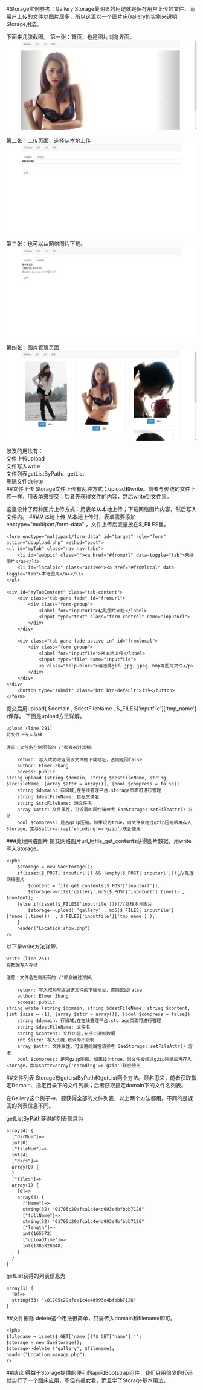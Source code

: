 #Storage实例参考：Gallery
Storage最明显的用途就是保存用户上传的文件，而用户上传的文件以图片居多，所以这里以一个图片床Gallery的实例来说明Storage用法。

下面来几张截图。
第一张：首页，也是图片浏览界面。
![Gallery浏览页面](/images/storage_gallery_show.jpg " Gallery浏览页面")

第二张：上传页面，选择从本地上传
![Gallery本地上传页面](/images/storage_gallery_upload.jpg " Gallery本地上传页面")

第三张：也可以从网络图片下载。
![Gallery网络图片上传页面](/images/storage_gallery_upload2.jpg " Gallery网络图片上传页面")

第四张：图片管理页面
![Gallery管理页面](/images/storage_gallery_manage.jpg " Gallery管理页面")

涉及的用法有：  
文件上传upload  
文件写入write  
文件列表getListByPath、getList  
删除文件delete  
##文件上传
Storage文件上传有两种方式：upload和write。前者与传统的文件上传一样，用表单来提交；后者先获得文件的内容，然后write到文件里。

这里设计了两种图片上传方式：用表单从本地上传；下载网络图片内容，然后写入文件内。
###从本地上传
从本地上传时，表单需要添加 enctype="multipart/form-data" ，文件上传后变量放在$_FILES里。


	<form enctype="multipart/form-data" id="target" role="form" action="doupload.php" method="post">
	<ul id="myTab" class="nav nav-tabs">
		<li id="webpic" class=""><a href="#fromurl" data-toggle="tab">网络图片</a></li>
		<li id="localpic" class="active"><a href="#fromlocal" data-toggle="tab">本地图片</a></li>
	</ul>

	<div id="myTabContent" class="tab-content">
		<div class="tab-pane fade" id="fromurl">
		  	<div class="form-group">
	    		<label for="inputurl">粘贴图片网址</label>
	    		<input type="text" class="form-control" name="inputurl">
	  		</div>
		</div>

		<div class="tab-pane fade active in" id="fromlocal">
		  	<div class="form-group">
	    		<label for="inputfile">从本地上传</label>
	    		<input type="file" name="inputfile">
	    		<p class="help-block">请选择gif、jpg、jpeg、bmp等图片文件</p>
	  		</div>
		</div>
	</div>
 	    <button type="submit" class="btn btn-default">上传</button>
    </form>

提交后用upload( $domain , $destFileName  , $_FILES['inputfile']['tmp_name'] )保存。
下面是upload方法详解。

    upload (line 291)
    将文件上传入存储
    
    注意：文件名左侧所有的'/'都会被过滤掉。
    
    	return: 写入成功时返回该文件的下载地址，否则返回false
    	author: Elmer Zhang
    	access: public
    string upload (string $domain, string $destFileName, string $srcFileName, [array $attr = array()], [bool $compress = false])
    	string $domain: 存储域,在在线管理平台.storage页面可进行管理
    	string $destFileName: 目标文件名
    	string $srcFileName: 源文件名
    	array $attr: 文件属性，可设置的属性请参考 SaeStorage::setFileAttr() 方法
    	bool $compress: 是否gzip压缩。如果设为true，则文件会经过gzip压缩后再存入Storage，常与$attr=array('encoding'=>'gzip')联合使用
###处理网络图片
提交网络图片url,用file\_get_contents获得图片数据，用write写入Storage。

    <?php
	    $storage = new SaeStorage();
	    if(isset($_POST['inputurl']) && !empty($_POST['inputurl'])){//处理网络图片
	    	$content = file_get_contents($_POST['inputurl']);
	    	$storage->write('gallery',md5($_POST['inputurl'].time()) , $content);
	    }else if(isset($_FILES['inputfile'])){//处理本地图片
	    	$storage->upload( 'gallery' , md5($_FILES['inputfile']['name'].time())  , $_FILES['inputfile']['tmp_name'] );
	    }
	    header("Location:show.php")
    ?>
以下是write方法详解。

    write (line 251)
    将数据写入存储
    
    注意：文件名左侧所有的'/'都会被过滤掉。
    
    	return: 写入成功时返回该文件的下载地址，否则返回false
    	author: Elmer Zhang
    	access: public
    string write (string $domain, string $destFileName, string $content, [int $size = -1], [array $attr = array()], [bool $compress = false])
    	string $domain: 存储域,在在线管理平台.storage页面可进行管理
    	string $destFileName: 文件名
    	string $content: 文件内容,支持二进制数据
    	int $size: 写入长度,默认为不限制
    	array $attr: 文件属性，可设置的属性请参考 SaeStorage::setFileAttr() 方法
    	bool $compress: 是否gzip压缩。如果设为true，则文件会经过gzip压缩后再存入Storage，常与$attr=array('encoding'=>'gzip')联合使用

##文件列表
Storage有getListByPath和getList两个方法。顾名思义，前者获取指定Domain、指定目录下的文件列表；后者获取指定domain下的文件名列表。

在Gallery这个例子中，要获得全部的文件列表，以上两个方法都用。不同的是返回的列表信息不同。

getListByPath获得的列表信息为

    array(4) {
      ["dirNum"]=>
      int(0)
      ["fileNum"]=>
      int(4)
      ["dirs"]=>
      array(0) {
      }
      ["files"]=>
      array(1) {
	    [0]=>
	    array(4) {
	      ["Name"]=>
	      string(32) "01705c29afca1c4e4d993e4bfbbb7126"
	      ["fullName"]=>
	      string(32) "01705c29afca1c4e4d993e4bfbbb7126"
	      ["length"]=>
	      int(165572)
	      ["uploadTime"]=>
	      int(1385828948)
	    }
      }
    }

getList获得的列表信息为

    array(1) {
      [0]=>
      string(33) "\01705c29afca1c4e4d993e4bfbbb7126"
    }

##文件删除
delete这个用法很简单，只需传入domain和filename即可。

    <?php
    $filename = isset($_GET['name'])?$_GET['name']:'';
    $storage = new SaeStorage();
    $storage->delete ('gallery', $filename);
    header("Location:manage.php");
    ?> 

##结论
得益于Storage提供的便利的api和Bootstrap组件，我们只用很少的代码就实行了一个图床应用，不但有美女看，而且学了Storage基本用法。